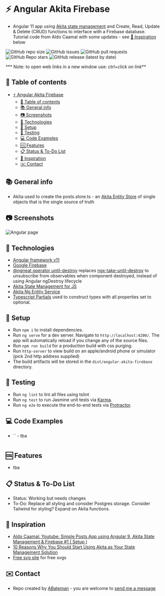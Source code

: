 # :zap: Angular Akita Firebase

* Angular 11 app using [Akita state management](https://datorama.github.io/akita/) and Create, Read, Update & Delete (CRUD) functions to interface with a Firebase database. Tutorial code from Aldo Caamal with some updates - see [:clap: Inspiration](#clap-inspiration) below

![GitHub repo size](https://img.shields.io/github/repo-size/AndrewJBateman/angular-akita-firebase?style=for-the-badge)
![GitHub issues](https://img.shields.io/github/issues/AndrewJBateman/angular-akita-firebase?style=for-the-badge)
![GitHub pull requests](https://img.shields.io/github/issues-pr/AndrewJBateman/angular-akita-firebase?style=for-the-badge)
![GitHub Repo stars](https://img.shields.io/github/stars/AndrewJBateman/angular-akita-firebase?style=for-the-badge)
![GitHub release (latest by date)](https://img.shields.io/github/v/release/AndrewJBateman/angular-akita-firebase?style=for-the-badge)

*** Note: to open web links in a new window use: _ctrl+click on link_**

## :page_facing_up: Table of contents

* [:zap: Angular Akita Firebase](#zap-angular-akita-firebase)
  * [:page_facing_up: Table of contents](#page_facing_up-table-of-contents)
  * [:books: General info](#books-general-info)
  * [:camera: Screenshots](#camera-screenshots)
  * [:signal_strength: Technologies](#signal_strength-technologies)
  * [:floppy_disk: Setup](#floppy_disk-setup)
  * [:wrench: Testing](#wrench-testing)
  * [:computer: Code Examples](#computer-code-examples)
  * [:cool: Features](#cool-features)
  * [:clipboard: Status & To-Do List](#clipboard-status--to-do-list)
  * [:clap: Inspiration](#clap-inspiration)
  * [:envelope: Contact](#envelope-contact)

## :books: General info

* Akita used to create the posts.store.ts - an [Akita Entity Store](https://datorama.github.io/akita/docs/entities/entity-store) of single objects that is the single source of truth

## :camera: Screenshots

![Angular page](./img/home.jpg)

## :signal_strength: Technologies

* [Angular framework v11](https://angular.io/)
* [Google Firebase](https://firebase.google.com)
* [@ngneat operator until-destroy](https://github.com/ngneat/until-destroy/#use-with-ivy) replaces [ngx-take-until-destroy](https://www.npmjs.com/package/ngx-take-until-destroy) to unsubscribe from observables when component destroyed, instead of using Angular ngDestroy lifecycle
* [Akita State Management for JS](https://datorama.github.io/akita/)
* [Akita Ng Entity Service](https://datorama.github.io/akita/docs/angular/entity-service/)
* [Typescript Partials](https://www.typescriptlang.org/docs/handbook/utility-types.html) used to construct types with all properties set to optional.

## :floppy_disk: Setup

* Run `npm i` to install dependencies.
* Run `ng serve` for a dev server. Navigate to `http://localhost:4200/`. The app will automatically reload if you change any of the source files.
* Run `npm run build` for a production build with css purging.
* Run `http-server` to view build on an apple/android phone or simulator (pick 2nd http address supplied)
* The build artifacts will be stored in the `dist/angular-akita-firebase` directory.

## :wrench: Testing

* Run `ng lint` to lint all files using tslint
* Run `ng test` to run Jasmine unit tests via [Karma](https://karma-runner.github.io).
* Run `ng e2e` to execute the end-to-end tests via [Protractor](http://www.protractortest.org/).

## :computer: Code Examples

* `` - tba

```typescript

```

## :cool: Features

* tba

## :clipboard: Status & To-Do List

* Status: Working but needs changes
* To-Do:  Replace all styling and consider Postgres storage. Consider Tailwind for styling? Expand on Akita functions.

## :clap: Inspiration

* [Aldo Caamal: Youtube: Simple Posts App using Angular 9, Akita State Management & Firebase #1 ( Setup )](https://www.youtube.com/watch?v=aMbhIp2F4j0)
* [10 Reasons Why You Should Start Using Akita as Your State Management Solution](https://engineering.datorama.com/10-reasons-why-you-should-start-using-akita-as-your-state-management-solution-66b63d033fec)
* [Free svg site](https://freesvg.org/) for free svgs

## :envelope: Contact

* Repo created by [ABateman](https://www.andrewbateman.org) - you are welcome to [send me a message](https://andrewbateman.org/contact)
